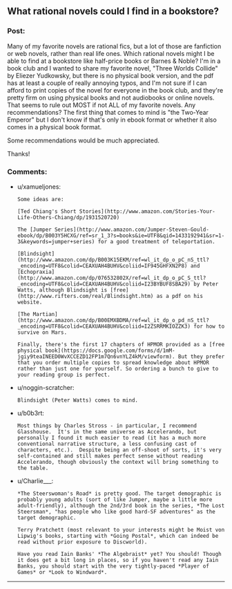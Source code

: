 ## What rational novels could I find in a bookstore?

### Post:

Many of my favorite novels are rational fics, but a lot of those are fanfiction or web novels, rather than real life ones. Which rational novels might I be able to find at a bookstore like half-price books or Barnes & Noble? I'm in a book club and I wanted to share my favorite novel, "Three Worlds Collide" by Eliezer Yudkowsky, but there is no physical book version, and the pdf has at least a couple of really annoying typos, and I'm not sure if I can afford to print copies of the novel for everyone in the book club, and they're pretty firm on using physical books and not audiobooks or online novels. That seems to rule out MOST if not ALL of my favorite novels. Any recommendations? The first thing that comes to mind is "the Two-Year Emperor" but I don't know if that's only in ebook format or whether it also comes in a physical book format.

Some recommendations would be much appreciated.

Thanks!

### Comments:

- u/xamueljones:
  ```
  Some ideas are:

  [Ted Chiang's Short Stories](http://www.amazon.com/Stories-Your-Life-Others-Chiang/dp/1931520720)

  The [Jumper Series](http://www.amazon.com/Jumper-Steven-Gould-ebook/dp/B003Y5HCXG/ref=sr_1_3?s=books&ie=UTF8&qid=1433192941&sr=1-3&keywords=jumper+series) for a good treatment of teleportation.

  [Blindsight](http://www.amazon.com/dp/B003K15EKM/ref=wl_it_dp_o_pC_nS_ttl?_encoding=UTF8&colid=CEAXUAH4BUHV&coliid=IF945GHFXN2P8) and [Echopraxia](http://www.amazon.com/dp/076532802X/ref=wl_it_dp_o_pC_S_ttl?_encoding=UTF8&colid=CEAXUAH4BUHV&coliid=I23BYBUF8SBA29) by Peter Watts, although Blindsight is [free](http://www.rifters.com/real/Blindsight.htm) as a pdf on his website.

  [The Martian](http://www.amazon.com/dp/B00EMXBDMA/ref=wl_it_dp_o_pd_nS_ttl?_encoding=UTF8&colid=CEAXUAH4BUHV&coliid=I2ZSRRMKIOZZK3) for how to survive on Mars.

  Finally, there's the first 17 chapters of HPMOR provided as a [free physical book](https://docs.google.com/forms/d/1mM-jgiy9teaINEED0WvXCCEZD12FP1m7Qn6vnYLZ4kM/viewform). But they prefer that you order multiple copies to spread knowledge about HPMOR rather than just one for yourself. So ordering a bunch to give to your reading group is perfect.
  ```

- u/noggin-scratcher:
  ```
  Blindsight (Peter Watts) comes to mind.
  ```

- u/b0b3rt:
  ```
  Most things by Charles Stross - in particular, I recommend Glasshouse.  It's in the same universe as Accelerando, but personally I found it much easier to read (it has a much more conventional narrative structure, a less confusing cast of characters, etc.).  Despite being an off-shoot of sorts, it's very self-contained and still makes perfect sense without reading Accelerando, though obviously the context will bring something to the table.
  ```

- u/Charlie___:
  ```
  *The Steerswoman's Road* is pretty good. The target demographic is probably young adults (sort of like Jumper, maybe a little more adult-friendly), although the 2nd/3rd book in the series, *The Lost Steersman*, "has people who like good hard-SF adventures" as the target demographic.

  Terry Pratchett (most relevant to your interests might be Moist von Lipwig's books, starting with *Going Postal*, which can indeed be read without prior exposure to Discworld).

  Have you read Iain Banks' *The Algebraist* yet? You should! Though it does get a bit long in places, so if you haven't read any Iain Banks, you should start with the very tightly-paced *Player of Games* or *Look to Windward*.
  ```

---

